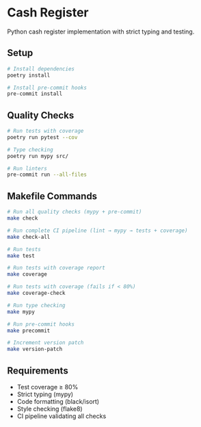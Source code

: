 # Cash Register

Python cash register implementation with strict typing and testing.

## Setup

```bash
# Install dependencies
poetry install

# Install pre-commit hooks
pre-commit install
```

## Quality Checks

```bash
# Run tests with coverage
poetry run pytest --cov

# Type checking
poetry run mypy src/

# Run linters
pre-commit run --all-files
```

## Makefile Commands

```bash
# Run all quality checks (mypy + pre-commit)
make check

# Run complete CI pipeline (lint → mypy → tests + coverage)
make check-all

# Run tests
make test

# Run tests with coverage report
make coverage

# Run tests with coverage (fails if < 80%)
make coverage-check

# Run type checking
make mypy

# Run pre-commit hooks
make precommit

# Increment version patch
make version-patch
```

## Requirements

- Test coverage ≥ 80%
- Strict typing (mypy)
- Code formatting (black/isort)
- Style checking (flake8)
- CI pipeline validating all checks 